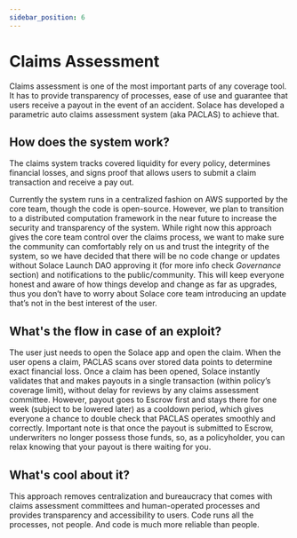 ```yaml
---
sidebar_position: 6
---
```



# Claims Assessment

Claims assessment is one of the most important parts of any coverage tool. It has to provide transparency of processes, ease of use and guarantee that users receive a payout in the event of an accident. Solace has developed a parametric auto claims assessment system (aka PACLAS) to achieve that.

## How does the system work?

The claims system tracks covered liquidity for every policy, determines financial losses, and signs proof that allows users to submit a claim transaction and receive a pay out. 

Currently the system runs in a centralized fashion on AWS supported by the core team, though the code is open-source. However, we plan to transition to a distributed computation framework in the near future to increase the security and transparency of the system. While right now this approach gives the core team control over the claims process, we want to make sure the community can comfortably rely on us and trust the integrity of the system, so we have decided that there will be no code change or updates without Solace Launch DAO approving it (for more info check *Governance* section) and notifications to the public/community. This will keep everyone honest and aware of how things develop and change as far as upgrades, thus you don’t have to worry about Solace core team introducing an update that’s not in the best interest of the user.

## What's the flow in case of an exploit?

The user just needs to open the Solace app and open the claim. When the user opens a claim, PACLAS scans over stored data points to determine exact financial loss. Once a claim has been opened, Solace instantly validates that and makes payouts in a single transaction (within policy’s coverage limit), without delay for reviews by any claims assessment committee.  However, payout goes to Escrow first and stays there for one week (subject to be lowered later) as a cooldown period, which gives everyone a chance to double check that PACLAS operates smoothly and correctly. Important note is that once the payout is submitted to Escrow, underwriters no longer possess those funds, so, as a policyholder, you can relax knowing that your payout is there waiting for you.

## What's cool about it?

This approach removes centralization and bureaucracy that comes with claims assessment committees and human-operated processes and provides transparency and accessibility to users. Code runs all the processes, not people. And code is much more reliable than people. 